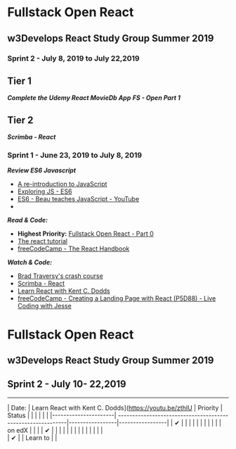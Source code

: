 # Fullstack Open React #
## w3Develops React Study Group Summer 2019 ##

### Sprint 2 - July 8, 2019 to July 22,2019

## Tier 1 ##
***Complete the Udemy React MovieDb App***
***FS - Open Part 1***

## Tier 2 ##
***Scrimba - React***

### Sprint 1 - June 23, 2019 to July 8, 2019
***Review ES6 Javascript***
 * [A re-introduction to JavaScript](https://developer.mozilla.org/en-US/docs/Web/JavaScript/A_re-introduction_to_JavaScript)
 * [Exploring JS - ES6](https://exploringjs.com/es6/)
 * [ES6 - Beau teaches JavaScript - YouTube](https://www.youtube.com/playlist?list=PLWKjhJtqVAbljtmmeS0c-CEl2LdE-eR_F)
 * 

***Read & Code:***
  * __Highest Priority:__ [Fullstack Open React - Part 0](https://fullstackopen.com/en/part0)
  * [The react tutorial](https://reactjs.org/tutorial/tutorial.html)
  * [freeCodeCamp - The React Handbook](https://www.freecodecamp.org/news/the-react-handbook-b71c27b0a795/)

***Watch & Code:***
  * [Brad Traversy's crash course](https://youtu.be/sBws8MSXN7A)
  * [Scrimba - React](https://scrimba.com/g/glearnreact)
  * [Learn React with Kent C. Dodds](https://youtu.be/zthIUs2w_c8)
  * [freeCodeCamp - Creating a Landing Page with React (P5D88) - Live Coding with Jesse](https://youtu.be/WV4ViZ2q0Mk)
  
  

# Fullstack Open React #
## w3Develops React Study Group Summer 2019 ##
##  Sprint 2 - July 10- 22,2019 ##

------



| Date:                |    Learn React with Kent C. Dodds](https://youtu.be/zthIU   | Priority        | Status          |                  |                      |                                                             |                 |                 |
|----------------------| ------------------------------------------------------------|-----------------|-----------------|                 | &#10004;             |                                                             |                 |                 |
|                      |                                                             |                 |                 | 
|	                     |           on edX                                            |                 |                 |
| &#10004;             |                                                             |                 |                 |
|                      |                                                             |                 |                 |
|                      |                                                             |                 |                 |    
| &#10004;             |                                                             | Learn to        |                 |         


